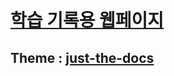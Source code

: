 # [**학습 기록용 웹페이지**](https://csk200387.github.io/ "페이지 바로가기")
## Theme : [just-the-docs](https://github.com/just-the-docs/just-the-docs "템플릿 리포지토리")
